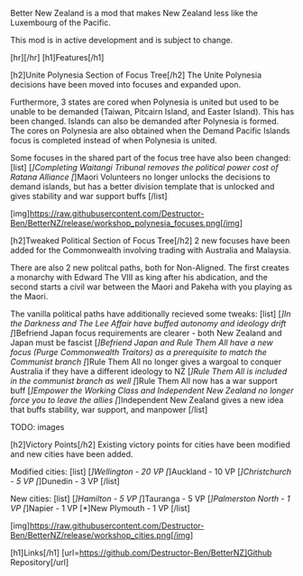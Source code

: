 Better New Zealand is a mod that makes New Zealand less like the Luxembourg of the Pacific.

This mod is in active development and is subject to change.

[hr][/hr]
[h1]Features[/h1]

[h2]Unite Polynesia Section of Focus Tree[/h2]
The Unite Polynesia decisions have been moved into focuses and expanded upon.

Furthermore, 3 states are cored when Polynesia is united but used to be unable to be demanded (Taiwan, Pitcairn Island, and Easter Island). This has been changed. Islands can also be demanded after Polynesia is formed. The cores on Polynesia are also obtained when the Demand Pacific Islands focus is completed instead of when Polynesia is united.

Some focuses in the shared part of the focus tree have also been changed:
[list]
  [*]Completing Waitangi Tribunal removes the political power cost of Ratana Alliance
  [*]Maori Volunteers no longer unlocks the decisions to demand islands, but has a better division template that is unlocked and gives stability and war support buffs
[/list]

[img]https://raw.githubusercontent.com/Destructor-Ben/BetterNZ/release/workshop_polynesia_focuses.png[/img]

[h2]Tweaked Political Section of Focus Tree[/h2]
2 new focuses have been added for the Commonwealth involving trading with Australia and Malaysia.

There are also 2 new politcal paths, both for Non-Aligned. The first creates a monarchy with Edward The VIII as king after his abdication, and the second starts a civil war between the Maori and Pakeha with you playing as the Maori.

The vanilla political paths have additionally recieved some tweaks:
[list]
  [*]In the Darkness and The Lee Affair have buffed autonomy and ideology drift
  [*]Befriend Japan focus requirements are clearer - both New Zealand and Japan must be fascist
  [*]Befriend Japan and Rule Them All have a new focus (Purge Commonwealth Traitors) as a prerequisite to match the Communist branch
  [*]Rule Them All no longer gives a wargoal to conquer Australia if they have a different ideology to NZ
  [*]Rule Them All is included in the communist branch as well
  [*]Rule Them All now has a war support buff
  [*]Empower the Working Class and Independent New Zealand no longer force you to leave the allies
  [*]Independent New Zealand gives a new idea that buffs stability, war support, and manpower
[/list]

TODO: images

[h2]Victory Points[/h2]
Existing victory points for cities have been modified and new cities have been added.

Modified cities:
[list]
  [*]Wellington - 20 VP
  [*]Auckland - 10 VP
  [*]Christchurch - 5 VP
  [*]Dunedin - 3 VP
[/list]

New cities:
[list]
  [*]Hamilton - 5 VP
  [*]Tauranga - 5 VP
  [*]Palmerston North - 1 VP
  [*]Napier - 1 VP
  [*]New Plymouth - 1 VP
[/list]

[img]https://raw.githubusercontent.com/Destructor-Ben/BetterNZ/release/workshop_cities.png[/img]

[h1]Links[/h1]
[url=https://github.com/Destructor-Ben/BetterNZ]Github Repository[/url]
